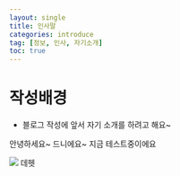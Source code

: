 ```yaml
---
layout: single
title: 인사말
categories: introduce
tag: [정보, 인사, 자기소개]
toc: true
---
```

# 작성배경
- 블로그 작성에 앞서 자기 소개를 하려고 해요~

안녕하세요~ 드니에요~
지금 테스트중이에요

![](../../images/2023-02-26-23-28-21.png)
데헷